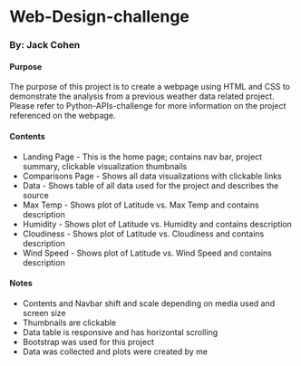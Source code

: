 # Web-Design-challenge
### By: Jack Cohen

#### Purpose
The purpose of this project is to create a webpage using HTML and CSS to demonstrate the analysis from a previous weather data related project. Please refer to Python-APIs-challenge for more information on the project referenced on the webpage.

#### Contents
* Landing Page - This is the home page; contains nav bar, project summary, clickable visualization thumbnails
* Comparisons Page - Shows all data visualizations with clickable links
* Data - Shows table of all data used for the project and describes the source
* Max Temp - Shows plot of Latitude vs. Max Temp and contains description
* Humidity - Shows plot of Latitude vs. Humidity and contains description
* Cloudiness - Shows plot of Latitude vs. Cloudiness and contains description
* Wind Speed - Shows plot of Latitude vs. Wind Speed and contains description

#### Notes
* Contents and Navbar shift and scale depending on media used and screen size
* Thumbnails are clickable
* Data table is responsive and has horizontal scrolling
* Bootstrap was used for this project
* Data was collected and plots were created by me
